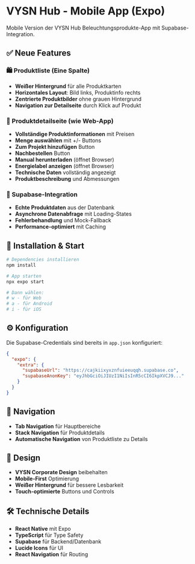 # VYSN Hub - Mobile App (Expo)

Mobile Version der VYSN Hub Beleuchtungsprodukte-App mit Supabase-Integration.

## ✅ Neue Features

### 🛍️ Produktliste (Eine Spalte)
- **Weißer Hintergrund** für alle Produktkarten
- **Horizontales Layout**: Bild links, Produktinfo rechts 
- **Zentrierte Produktbilder** ohne grauen Hintergrund
- **Navigation zur Detailseite** durch Klick auf Produkt

### 📱 Produktdetailseite (wie Web-App)
- **Vollständige Produktinformationen** mit Preisen
- **Menge auswählen** mit +/- Buttons
- **Zum Projekt hinzufügen** Button
- **Nachbestellen** Button  
- **Manual herunterladen** (öffnet Browser)
- **Energielabel anzeigen** (öffnet Browser)
- **Technische Daten** vollständig angezeigt
- **Produktbeschreibung** und Abmessungen

### 🔗 Supabase-Integration
- **Echte Produktdaten** aus der Datenbank
- **Asynchrone Datenabfrage** mit Loading-States
- **Fehlerbehandlung** und Mock-Fallback
- **Performance-optimiert** mit Caching

## 🚀 Installation & Start

```bash
# Dependencies installieren
npm install

# App starten
npx expo start

# Dann wählen:
# w - für Web
# a - für Android 
# i - für iOS
```

## ⚙️ Konfiguration

Die Supabase-Credentials sind bereits in `app.json` konfiguriert:

```json
{
  "expo": {
    "extra": {
      "supabaseUrl": "https://cajkiixyxznfuieeuqqh.supabase.co",
      "supabaseAnonKey": "eyJhbGciOiJIUzI1NiIsInR5cCI6IkpXVCJ9..."
    }
  }
}
```

## 📱 Navigation

- **Tab Navigation** für Hauptbereiche
- **Stack Navigation** für Produktdetails
- **Automatische Navigation** von Produktliste zu Details

## 🎨 Design

- **VYSN Corporate Design** beibehalten
- **Mobile-First** Optimierung
- **Weißer Hintergrund** für bessere Lesbarkeit
- **Touch-optimierte** Buttons und Controls

## 🛠️ Technische Details

- **React Native** mit Expo
- **TypeScript** für Type Safety
- **Supabase** für Backend/Datenbank
- **Lucide Icons** für UI
- **React Navigation** für Routing
